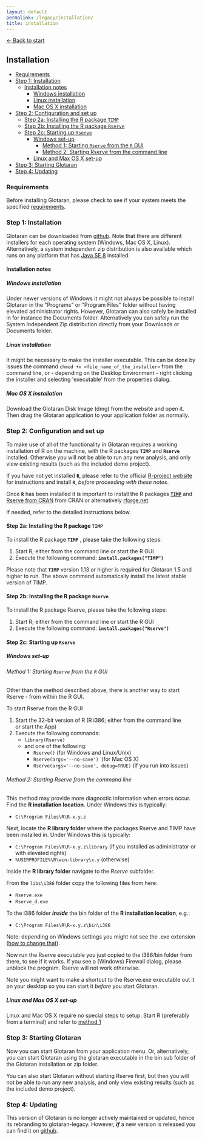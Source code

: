```yaml
---
layout: default
permalink: /legacy/installation/
title: installation
---
```

[← Back to start](/legacy)

## Installation <!-- omit in toc -->

- [Requirements](#requirements)
- [Step 1: Installation](#step-1-installation)
  - [Installation notes](#installation-notes)
    - [Windows installation](#windows-installation)
    - [Linux installation](#linux-installation)
    - [Mac OS X installation](#mac-os-x-installation)
- [Step 2: Configuration and set up](#step-2-configuration-and-set-up)
  - [Step 2a: Installing the R package `TIMP`](#step-2a-installing-the-r-package-timp)
  - [Step 2b: Installing the R package `Rserve`](#step-2b-installing-the-r-package-rserve)
  - [Step 2c: Starting up `Rserve`](#step-2c-starting-up-rserve)
    - [Windows set-up](#windows-set-up)
      - [Method 1: Starting `Rserve` from the `R` GUI](#method-1-starting-rserve-from-the-r-gui)
      - [Method 2: Starting Rserve from the command line](#method-2-starting-rserve-from-the-command-line)
    - [Linux and Max OS X set-up](#linux-and-max-os-x-set-up)
- [Step 3: Starting Glotaran](#step-3-starting-glotaran)
- [Step 4: Updating](#step-4-updating)

### Requirements

Before installing Glotaran, please check to see if your system meets the
specified [requirements](./requirements.html "system requirements for glotaran-legacy").

### Step 1: Installation

Glotaran can be downloaded from [github](https://github.com/glotaran/glotaran-legacy/releases/ "glotaran/glotaran-legacy/releases").
Note that there are different installers for each operating system (Windows, Mac OS X, Linux). Alternatively, a system independent zip distribution is also
available which runs on any platform that has [Java SE 8](http://www.java.com/ "Java SE 8 or Java 1.8") installed.

#### Installation notes

##### Windows installation

Under newer versions of Windows it might not always be possible to install
Glotaran in the \"Programs\" or \"Program Files\" folder without having
elevated administrator rights. However, Glotaran can also safely be
installed in for instance the Documents folder. Alternatively you can
safely run the System Independent Zip distribution directly from your
Downloads or Documents folder.

##### Linux installation

It might be necessary to make the installer executable. This can be done
by issues the command `chmod +x <file_name_of_the_installer>`
from the command line, or \- depending on the Desktop Environment \- right
clicking the installer and selecting \'executable\' from the properties
dialog.

##### Mac OS X installation

Download the Glotaran Disk Image (dmg) from the website and open it.
Then drag the Glotaran application to your application folder as
normally.

### Step 2: Configuration and set up

To make use of all of the functionality in Glotaran requires a working
installation of R on the machine, with the R packages **`TIMP`** and **`Rserve`** installed.
Otherwise you will not be able to run any new analysis, and only view existing results (such as the included demo project).

If you have not yet installed **`R`**, please refer to the official [R-project
website](http://www.r-project.org/ "The R Project for Statistical Computing") for instructions and install **`R`**, _before proceeding with these notes_.

Once **`R`** has been installed it is important to install the R packages
[**`TIMP`**](https://cran.r-project.org/web/packages/TIMP/ "TIMP on Cran") and [Rserve from CRAN](https://cran.r-project.org/web/packages/Rserve/ "Rserve on CRAN") from CRAN or alternatively [rforge.net](http://www.rforge.net/Rserve/ "Rserve on rforge.net").

If needed, refer to the detailed instructions below.

#### Step 2a: Installing the R package `TIMP`

To install the R package **`TIMP`** , please take the following steps:

1. Start R; either from the command line or start the R GUI
2. Execute the following command: **`install.packages("TIMP")`**

Please note that **`TIMP`** version 1.13 or higher is required for Glotaran
1.5 and higher to run. The above command automatically install the
latest stable version of TIMP.

#### Step 2b: Installing the R package `Rserve`

To install the R package Rserve, please take the following steps:

1. Start R; either from the command line or start the R GUI
2. Execute the following command: **`install.packages("Rserve")`**

#### Step 2c: Starting up `Rserve`

##### Windows set-up

###### Method 1: Starting `Rserve` from the `R` GUI

Other than the method described above, there is another way to start
Rserve - from within the R GUI.

To start Rserve from the R GUI

1. Start the 32-bit version of R (R i386; either from the command line or start the App)
2. Execute the following commands:
   - `library(Rserve)`
   - and one of the following:
     - `Rserve()` (for Windows and Linux/Unix)
     - `Rserve(args='--no-save')`  (for Mac OS X)
     - `Rserve(args='--no-save', debug=TRUE)` (if you run into issues)

###### Method 2: Starting Rserve from the command line

This method may provide more diagnostic information when errors occur.
Find the **R installation location**. Under Windows this is
typically:

- `C:\Program Files\R\R-x.y.z`

Next, locate the **R library folder** where the packages Rserve and TIMP have
been installed in. Under Windows this is typically:

- `C:\Program Files\R\R-x.y.z\library` (if you installed as administrator or with elevated rights)
- `%USERPROFILE%\R\win-library\x.y` (otherwise)

Inside the **R library folder** navigate to the _Rserve_ subfolder.

From the `libs\i386` folder copy the following files from here:

- `Rserve.exe`
- `Rserve_d.exe`

To the i386 folder **_inside_** the bin folder of the **R installation location**, e.g.:

- `C:\Program Files\R\R-x.y.z\bin\i386`

Note: depending on Windows settings you might
not see the .exe extension ([how to change that](https://www.howtogeek.com/205086/beginner-how-to-make-windows-show-file-extensions/ "How to Make Windows Show File Extensions")).

Now run the Rserve executable you just copied to the i386/bin folder from there, to see if it works. If you see a (Windows) Firewall dialog, please unblock the program. Rserve will not work otherwise.

Note you might want to make a shortcut to the Rserve.exe executable out
it on your desktop so you can start it _before_ you start Glotaran.

##### Linux and Max OS X set-up

Linux and Mac OS X require no special steps to setup. Start R (preferably from a terminal) and refer to [method 1](#Method-1-Starting-`Rserve`-from-the-`R`-GUI)

### Step 3: Starting Glotaran

Now you can start Glotaran from your application menu. Or,
alternatively, you can start Glotaran using the glotaran executable in
the bin sub folder of the Glotaran installation or zip folder.

You can also start Glotaran without starting Rserve first, but then you
will not be able to run any new analysis, and only view existing results
(such as the included demo project).

### Step 4: Updating

This version of Glotaran is no longer actively maintained or updated, hence its rebranding to glotaran-legacy. However, **_if_** a new version is released you can find it on [github](https://github.com/glotaran/glotaran-legacy/releases/ "glotaran/glotaran-legacy/releases").
